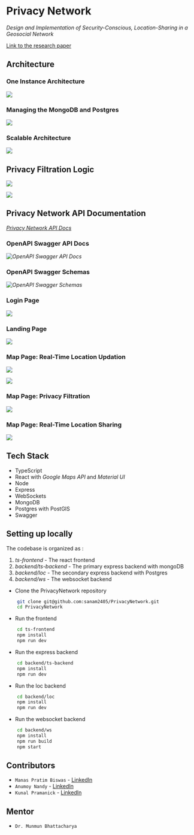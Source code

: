 # Privacy Network

<i> Design and Implementation of Security-Conscious,
Location-Sharing in a Geosocial Network </i>

[Link to the research paper](https://ieeexplore.ieee.org/abstract/document/9288801)

## Architecture

### One Instance Architecture

![](idea/high/one-instance-architecture-color2x.png)

### Managing the MongoDB and Postgres

![](idea/high/writethrough.png)

### Scalable Architecture

![](idea/high/architecture-with-bg.png)

<!-- ![](presentation/assets/architecture.png) -->

## Privacy Filtration Logic

![](idea/high/privacyfiltrationtable.png)

![](idea/high/privacyfiltrationtwo.png)

## Privacy Network API Documentation

_[Privacy Network API Docs](https://privacynetwork.onrender.com/docs)_

<!-- _![OpenAPI Swagger API Docs](./idea/high/openapi.png)_ -->

### OpenAPI Swagger API Docs

_![OpenAPI Swagger API Docs](./idea/high/swaggeruser.png)_

### OpenAPI Swagger Schemas

_![OpenAPI Swagger Schemas](./idea/high/swaggerschema.png)_

<!--
### A. Registration - <i> User </i>

![](presentation/assets/registration.png)

### B. Registration - <i> LSSNS </i>

![](presentation/assets/regnlssn.png)

### C. <i> mSON </i> user login, authentication and key generation

![](presentation/assets/auth.png)

### D. <i> LSSNS </i> login, authentication and key generation

![](presentation/assets/authlssns.png)

### E. Distance threshold registration

![](presentation/assets/distanceregistration.png)

### F. User location update

![](presentation/assets/updatelocation.png)

### G. Friend's location query

![](presentation/assets/queryfriend.png) -->

### Login Page

<!-- ![](presentation/assets/Login_Speed.gif) -->

![](idea/gifs/Auth2.gif)

### Landing Page

<!-- ![](presentation/assets/Landing_Speed.gif) -->

![](idea/gifs/Dashboard.gif)

<!-- ![](presentation/assets/FriendsPage_Speed.gif) -->

<!-- ![](presentation/assets/Map_Speed.gif) -->

### Map Page: Real-Time Location Updation

![](<idea/gifs/Location%20update%20wrt%20Query%20(Fixed%20Position).gif>)

![](<idea/gifs/Location%20update%20wrt%20Query%20(Movement).gif>)

### Map Page: Privacy Filtration

![](idea/gifs/Set%20Properties%20Simulation.gif)

### Map Page: Real-Time Location Sharing

![](idea/gifs/Privacy%20Network%20Final%20GIF.gif)

## Tech Stack

- TypeScript
- React with _Google Maps API_ and _Material UI_
- Node
- Express
- WebSockets
- MongoDB
- Postgres with PostGIS
- Swagger

<!-- ![](presentation/assets/techstack.png) -->

## Setting up locally

The codebase is organized as :

1. _ts-frontend_ - The react frontend
2. _backend/ts-backend_ - The primary express backend with mongoDB
3. _backend/loc_ - The secondary express backend with Postgres
4. _backend/ws_ - The websocket backend

- Clone the PrivacyNetwork repository

```bash
    git clone git@github.com:sanam2405/PrivacyNetwork.git
    cd PrivacyNetwork
```

- Run the frontend

```bash
    cd ts-frontend
    npm install
    npm run dev
```

- Run the express backend

```bash
    cd backend/ts-backend
    npm install
    npm run dev
```

- Run the loc backend

```bash
    cd backend/loc
    npm install
    npm run dev
```

- Run the websocket backend

```bash
    cd backend/ws
    npm install
    npm run build
    npm start
```

## Contributors

- `Manas Pratim Biswas` -
  [LinkedIn](https://www.linkedin.com/in/manas-pratim-biswas/)
- `Anumoy Nandy` -
  [LinkedIn](https://www.linkedin.com/in/anumoy-nandy-9b527b204/)
- `Kunal Pramanick` -
  [LinkedIn](https://www.linkedin.com/in/kunal-pramanick-9755061b0/)

## Mentor

- `Dr. Munmun Bhattacharya`
